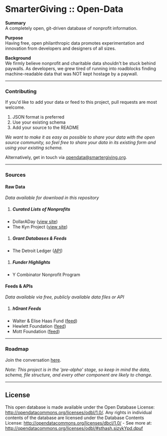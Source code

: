 # SmarterGiving :: Open-Data
**Summary**  
A completely open, git-driven database of nonprofit information.

**Purpose**  
Having free, open philanthropic data promotes experimentation and innovation from developers and designers of all sizes.

**Background**  
We firmly believe nonprofit and charitable data shouldn't be stuck behind paywalls. As developers, we grew tired of running into roadblocks finding machine-readable data that was NOT kept hostage by a paywall.  

***  

### Contributing  

If you'd like to add your data or feed to this project, pull requests are most welcome.  

1. JSON format is preferred  
1. Use your existing schema  
1. Add your source to the README  

*We want to make it as easy as possible to share your data with the open source community, so feel free to share your data in its existing form and using your existing schema.*   

Alternatively, get in touch via  <opendata@smartergiving.org>.  

***  

### Sources  

#### Raw Data  
*Data available for download in this repository*  

1. ##### Curated Lists of Nonprofits  

  - DollarADay ([view site](https://dollaraday.co/)) 
  - The Kyn Project ([view site](http://smartergiving.org/dispatch/))  

1. ##### Grant Databases & Feeds  

  - The Detroit Ledger ([API](http://docs.detroitledger.apiary.io/#))

1. ##### Funder Highlights  

  - Y Combinator Nonprofit Program  

#### Feeds & APIs  

*Data available via free, publicly available data files or API*  

1. ##### hGrant Feeds  

  - Walter & Elise Haas Fund ([feed](http://www.haassr.org/grants/feed/))  
  - Hewlett Foundation ([feed](http://grantsfeed.hewlett.org/CurrentGrants.aspx))  
  - Mott Foundation ([feed](http://www.mott.org/FundingInterests/programs/grantrssFeedBurner.aspx))

***
  
### Roadmap
Join the conversation [here](https://github.com/smartergiving/open-data/issues/2).

*Note: This project is in the 'pre-alpha' stage, so keep in mind the data, schema, file structure, and every other component are likely to change.*

***

## License
This open database is made available under the Open Database License: http://opendatacommons.org/licenses/odbl/1.0/. Any rights in individual contents of the database are licensed under the Database Contents License: http://opendatacommons.org/licenses/dbcl/1.0/ - See more at: http://opendatacommons.org/licenses/odbl/#sthash.sjzykYpd.dpuf
